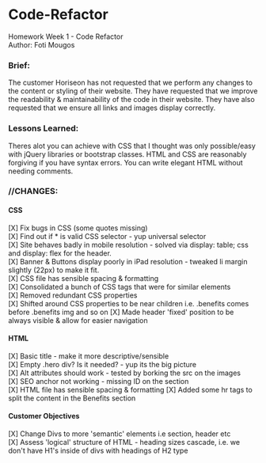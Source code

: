 # Code-Refactor
Homework Week 1 - Code Refactor<br>
Author: Foti Mougos

### Brief:
The customer Horiseon has not requested that we perform any changes to the content or styling of their website. They have requested that we improve the readability & maintainability of the code in their website. They have also requested that we ensure all links and images display correctly.

### Lessons Learned:
Theres alot you can achieve with CSS that I thought was only possible/easy with jQuery libraries or bootstrap classes. HTML and CSS are reasonably forgiving if you have syntax errors. You can write elegant HTML without needing comments.

### //CHANGES:
#### CSS
[X] Fix bugs in CSS (some quotes missing)<br>
[X] Find out if * is valid CSS selector - yup universal selector<br>
[X] Site behaves badly in mobile resolution - solved via display: table; css and display: flex for the header.<br>
[X] Banner & Buttons display poorly in iPad resolution - tweaked li margin slightly (22px) to make it fit.<br>
[X] CSS file has sensible spacing & formatting<br>
[X] Consolidated a bunch of CSS tags that were for similar elements<br>
[X] Removed redundant CSS properties<br>
[X] Shifted around CSS properties to be near children i.e. .benefits comes before .benefits img and so on
[X] Made header 'fixed' position to be always visible & allow for easier navigation

#### HTML
[X] Basic title - make it more descriptive/sensible<br>
[X] Empty .hero div? Is it needed? - yup its the big picture<br>
[X] Alt attributes should work - tested by borking the src on the images<br>
[X] SEO anchor not working - missing ID on the section<br>
[X] HTML file has sensible spacing & formatting
[X] Added some hr tags to split the content in the Benefits section

#### Customer Objectives
[X] Change Divs to more 'semantic' elements i.e section, header etc<br>
[X] Assess 'logical' structure of HTML - heading sizes cascade, i.e. we don't have H1's inside of divs with headings of H2 type

